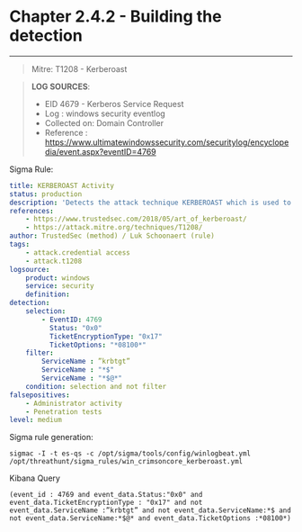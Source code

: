 # Chapter 2.4.2 - Building the detection 
----
> Mitre: T1208 - Kerberoast

> **LOG SOURCES**:
> - EID 4679 - Kerberos Service Request
> - Log : windows security eventlog
> - Collected on:  Domain Controller
> - Reference : https://www.ultimatewindowssecurity.com/securitylog/encyclopedia/event.aspx?eventID=4769
> 
> 

Sigma Rule:
```yaml
title: KERBEROAST Activity
status: production
description: 'Detects the attack technique KERBEROAST which is used to move laterally inside the network'
references:
    - https://www.trustedsec.com/2018/05/art_of_kerberoast/
    - https://attack.mitre.org/techniques/T1208/
author: TrustedSec (method) / Luk Schoonaert (rule)
tags:
    - attack.credential access
    - attack.t1208
logsource:
    product: windows
    service: security
    definition: 
detection:
    selection:
        - EventID: 4769
          Status: "0x0"
          TicketEncryptionType: "0x17"
          TicketOptions: "*08100*"
    filter:
        ServiceName : ”krbtgt”
        ServiceName : "*$"
        ServiceName : "*$@*"
    condition: selection and not filter
falsepositives:
    - Administrator activity
    - Penetration tests
level: medium
```
Sigma rule generation:

```code
sigmac -I -t es-qs -c /opt/sigma/tools/config/winlogbeat.yml /opt/threathunt/sigma_rules/win_crimsoncore_kerberoast.yml 
```

Kibana Query

```code
(event_id : 4769 and event_data.Status:"0x0" and event_data.TicketEncryptionType : "0x17" and not event_data.ServiceName :”krbtgt” and not event_data.ServiceName:*$ and not event_data.ServiceName:*$@* and event_data.TicketOptions :*08100*)
```